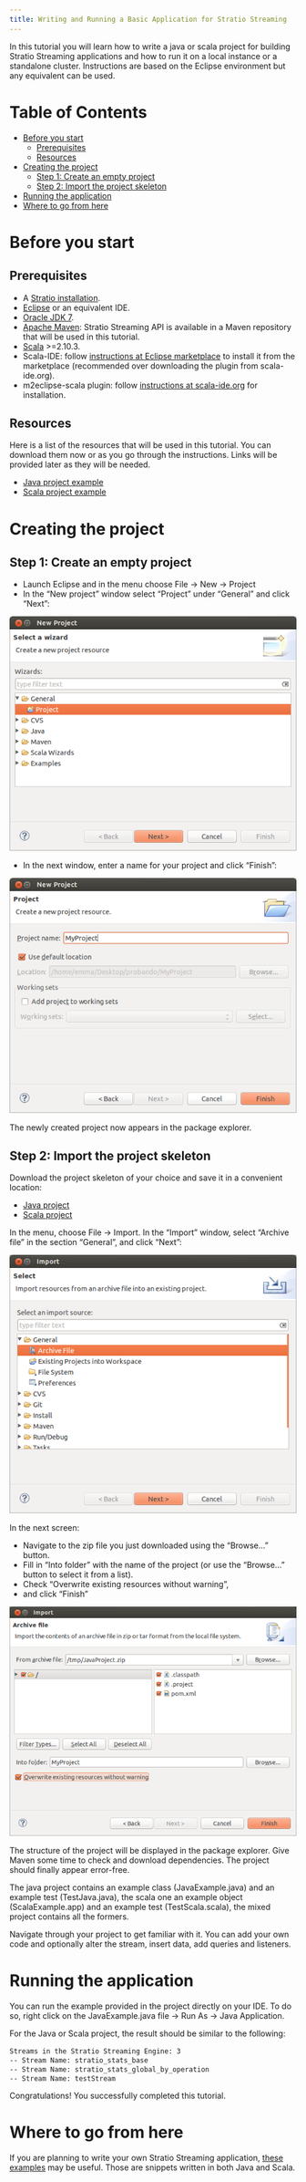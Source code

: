 ```yaml
---
title: Writing and Running a Basic Application for Stratio Streaming
---
```


In this tutorial you will learn how to write a java or scala project for building Stratio Streaming applications 
and how to run it on a local instance or a standalone cluster. Instructions are based on the Eclipse environment 
but any equivalent can be used.

Table of Contents
=================

-   [Before you start](#before-you-start)
    -   [Prerequisites](#prerequisites)
    -   [Resources](#resources)
-   [Creating the project](#creating-the-project)
    -   [Step 1: Create an empty project](#step-1-create-an-empty-project)
    -   [Step 2: Import the project skeleton](#step-2-import-the-project-skeleton)
-   [Running the application](#running-the-application)
-   [Where to go from here](#where-to-go-from-here)

Before you start
================

Prerequisites
-------------

-   A [Stratio installation](/getting-started.html "Getting Started").
-   [Eclipse](https://www.eclipse.org/ "Eclipse website") or an equivalent IDE.
-   [Oracle JDK 7](http://www.oracle.com/technetwork/java/javase/downloads/index.html "Oracle Java7 download page").
-   [Apache Maven](http://maven.apache.org/ "The Maven project website"): Stratio Streaming API is available in a Maven repository that will be used in this tutorial.
-   [Scala](http://www.scala-lang.org/ "Scala website") >=2.10.3.
-   Scala-IDE: follow [instructions at Eclipse marketplace](http://marketplace.eclipse.org/marketplace-client-intro "Instructions to use Eclipse Marketplace") to install it from the marketplace (recommended over downloading the plugin from scala-ide.org).
-   m2eclipse-scala plugin: follow [instructions at scala-ide.org](http://scala-ide.org/docs/tutorials/m2eclipse/index.html "Tutorial for m2eclipse-scala plugin installation") for installation.

Resources
---------

Here is a list of the resources that will be used in this tutorial. You can download them now or as 
you go through the instructions. Links will be provided later as they will be needed.

-   [Java project example](resources/StratioStreamingJavaProject.zip)
-   [Scala project example](resources/StratioStreamingScalaProject.zip)

Creating the project
====================

Step 1: Create an empty project
-------------------------------

-   Launch Eclipse and in the menu choose File -> New -> Project
-   In the “New project” window select “Project” under “General” and click “Next”:

![Screenshot of the New Project window in Eclipse](images/basicapp-01-newProject.png)

-   In the next window, enter a name for your project and click “Finish”:

![Screenshot of the Project Name window in Eclipse](images/basicapp-02-projectName.png)

The newly created project now appears in the package explorer.

Step 2: Import the project skeleton
-----------------------------------

Download the project skeleton of your choice and save it in a convenient location:

-   [Java project](resources/StratioStreamingJavaProject.zip)
-   [Scala project](resources/StratioStreamingScalaProject.zip)

In the menu, choose File -> Import. In the “Import” window, select “Archive file” in the section “General”, and click “Next”:

![Screenshot of the Import window in Eclipse](images/basicapp-03-importWindow.png)

In the next screen:

-   Navigate to the zip file you just downloaded using the “Browse…” button.
-   Fill in “Into folder” with the name of the project (or use the “Browse…” button to select it from a list).
-   Check “Overwrite existing resources without warning”,
-   and click “Finish”

![Screenshot of the Importing from Archive file window in Eclipse](images/basicapp-04-importFromFile1.png)

The structure of the project will be displayed in the package explorer. Give Maven some time to check 
and download dependencies. The project should finally appear error-free.

The java project contains an example class (JavaExample.java) and an example test (TestJava.java), the 
scala one an example object (ScalaExample.app) and an example test (TestScala.scala), the mixed project 
contains all the formers.

Navigate through your project to get familiar with it. You can add your own code and optionally alter the 
stream, insert data, add queries and listeners.

Running the application
=======================

You can run the example provided in the project directly on your IDE. To do so, right click on the 
JavaExample.java file -> Run As -> Java Application.

For the Java or Scala project, the result should be similar to the following:

```shell-session
Streams in the Stratio Streaming Engine: 3
-- Stream Name: stratio_stats_base
-- Stream Name: stratio_stats_global_by_operation
-- Stream Name: testStream
```

Congratulations! You successfully completed this tutorial.

Where to go from here
=====================

If you are planning to write your own Stratio Streaming application, 
[these examples](using-streaming-api-examples.md "Using the Stratio Streaming API") may be useful. 
Those are snippets written in both Java and Scala.
